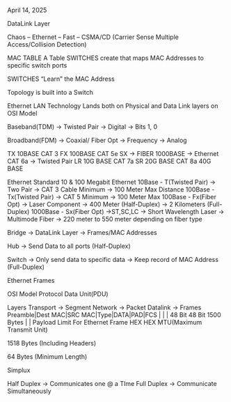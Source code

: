 April 14, 2025


DataLink Layer 

Chaos – Ethernet – Fast – CSMA/CD (Carrier Sense Multiple Access/Collision Detection)  

 
MAC TABLE
A Table SWITCHES create that maps MAC Addresses to specific switch ports



SWITCHES “Learn” the MAC Address
	
Topology is built into a Switch 

Ethernet 
LAN Technology 
Lands both on Physical and Data Link layers on OSI Model 


Baseband(TDM) → Twisted Pair → Digital 
	→ Bits 1, 0



Broadband(FDM) →  Coaxial/ Fiber Opt → Frequency → Analog



TX			10BASE			CAT 3 
FX			100BASE			CAT 5e
SX → FIBER		1000BASE → Ethernet	CAT 6a → Twisted Pair
LR			10G BASE			CAT 7a 
SR			20G BASE			CAT 8a 
			40G BASE


Ethernet Standard 
	10 & 100 Megabit Ethernet
10Base - T(Twisted Pair)
→ Two Pair 
→ CAT 3 Cable Minimum 
→ 100 Meter Max Distance 
100Base - Tx(Twisted Pair)
	→ CAT 5 Minimum
	→ 100 Meter Max
100Base - Fx(Fiber Opt)
	→ Laser Component 
	→ 400 Meter (Half-Duplex)
	→ 2 Kilometers (Full-Duplex)
1000Base - Sx(Fiber Opt)
→ST,SC,LC
→ Short Wavelength Laser 
→ Multimode Fiber
→ 220 meter to 550 meter depending on fiber type

Bridge → DataLink Layer → Frames/MAC Addresses

Hub → Send Data to all ports (Half-Duplex)

Switch → Only send data to specific data
→ Keep record of MAC Address (Full-Duplex)


Ethernet Frames 

OSI Model 					Protocol Data Unit(PDU) 

Layers 
Transport		→			Segment
Network		→ 			Packet
Datalink 		→			Frames  
Preamble|Dest MAC|SRC MAC|Type|DATA|PAD|FCS 
				|		|		     |
        48 Bit 	        48 Bit 		1500 Bytes
 				|		|		Payload Limit For Ethernet Frame
			         HEX	         HEX		MTU(Maximum Transmit Unit)


1518 Bytes (Including Headers)

64 Bytes (Minimum Length)


Simplux

Half Duplex → Communicates one @ a TIme
Full Duplex → Communicate Simultaneously 

